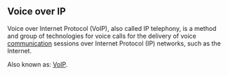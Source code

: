 ## Voice over IP

<p class="c8"><span>Voice over Internet Protocol (VoIP), also called IP telephony, is a method and group of technologies for </span><span>voice calls</span><span>&nbsp;for the delivery of </span><span>voice </span><span class="c2"><a class="c3" href="#h.w02a6srdng3j">communication</a></span><span>&nbsp;sessions over </span><span class="c21">Internet Protocol</span><span>&nbsp;(IP) networks, such as the </span><span>Internet</span><span class="c0">.</span></p><p class="c8"><span>Also known as: </span><span class="c2"><a class="c3" href="#h.uc1cvjmqqq0u">VoIP</a></span><span class="c0">.</span></p>

